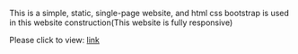 <p>
  This is a simple, static, single-page website, and html css bootstrap is used in this website construction(This website is fully responsive)
</p>
<p>
Please click to view: <a href="https://sajadzolfaghari.github.io/golden-NFT/">link</a>
</p>
